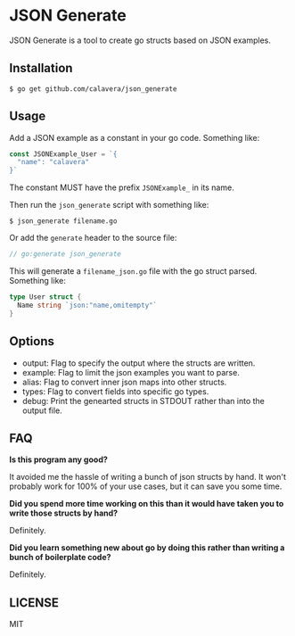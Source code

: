 # JSON Generate

JSON Generate is a tool to create go structs based on JSON examples.

## Installation

```
$ go get github.com/calavera/json_generate
```

## Usage

Add a JSON example as a constant in your go code. Something like:

```go
const JSONExample_User = `{
  "name": "calavera"
}`
```

The constant MUST have the prefix `JSONExample_` in its name.

Then run the `json_generate` script with something like:

```
$ json_generate filename.go
```

Or add the `generate` header to the source file:

```go
// go:generate json_generate
```

This will generate a `filename_json.go` file with the go struct parsed. Something like:

```go
type User struct {
  Name string `json:"name,omitempty"`
}
```

## Options

- output: Flag to specify the output where the structs are written.
- example: Flag to limit the json examples you want to parse.
- alias: Flag to convert inner json maps into other structs.
- types: Flag to convert fields into specific go types.
- debug: Print the genearted structs in STDOUT rather than into the output file.

## FAQ

**Is this program any good?**

It avoided me the hassle of writing a bunch of json structs by hand. It won't probably work for 100% of your use cases, but it can save you some time.

**Did you spend more time working on this than it would have taken you to write those structs by hand?**

Definitely.

**Did you learn something new about go by doing this rather than writing a bunch of boilerplate code?**

Definitely.

## LICENSE

MIT

